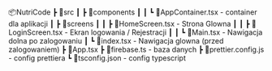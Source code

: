 📦NutriCode
 ┣ 📂src
 ┃ ┣ 📂components
 ┃ ┃ ┗ 📜AppContainer.tsx -  container dla aplikacji
 ┃ ┣ 📂screens
 ┃ ┃ ┣ 📜HomeScreen.tsx  -  Strona Glowna
 ┃ ┃ ┣ 📜LoginScreen.tsx  -  Ekran logowania / Rejestracji
 ┃ ┃ ┗ 📜Main.tsx  -  Nawigacja dolna po zalogowaniu
 ┃ ┗ 📜index.tsx  -  Nawigacja glowna (przed zalogowaniem)
 ┣ 📜App.tsx
 ┣ 📜firebase.ts  -  baza danych
 ┣ 📜prettier.config.js  -  config prettiera
 ┗ 📜tsconfig.json  -  config typescript